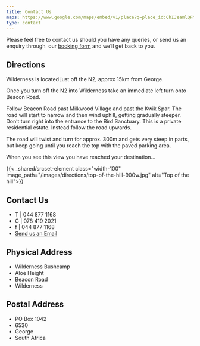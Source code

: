 ```yaml
---
title: Contact Us
maps: https://www.google.com/maps/embed/v1/place?q=place_id:ChIJeamlQFMc1h0RSVrpwk3iOQ8&key=AIzaSyA18kP2XrlRrHEN3yxB0XyCUeqUTDvBdvQ&zoom=12
type: contact
---
```


Please feel free to contact us should you have any queries, or send us an enquiry through  our [booking form](http://www.wildernessbushcamp.co.za/bookings-enquiries/ "Make a Booking") and we’ll get back to you.

## Directions

Wilderness is located just off the N2, approx 15km from George.

Once you turn off the N2 into Wilderness take an immediate left turn onto Beacon Road. 

Follow Beacon Road past Milkwood Village and past the Kwik Spar. The road will start to narrow and then wind uphill, getting gradually steeper. Don’t turn right into the entrance to the Bird Sanctuary. This is a private residential estate. Instead follow the road upwards.

The road will twist and turn for approx. 300m and gets very steep in parts, but keep going until you reach the top with the paved parking area. 

When you see this view you have reached your destination…

{{< _shared/srcset-element class="width-100" image_path="/images/directions/top-of-the-hill-900w.jpg" alt="Top of the hill">}}

## Contact Us

* T | 044 877 1168  
* C | 078 419 2021  
* f | 044 877 1168  
* [Send us an Email](mailto:info@wildernessbushcamp.co.za "Email us")

## Physical Address

* Wilderness Bushcamp  
* Aloe Height  
* Beacon Road  
* Wilderness

## Postal Address

* PO Box 1042  
* 6530  
* George  
* South Africa